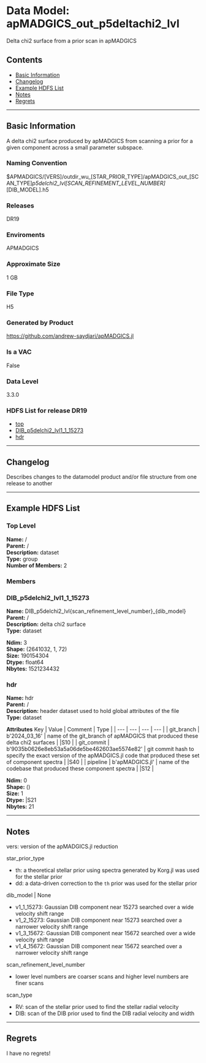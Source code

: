 # Data Model: apMADGICS_out_p5deltachi2_lvl


Delta chi2 surface from a prior scan in apMADGICS


## Contents
- [Basic Information](#basic-information)
- [Changelog](#changelog)
- [Example HDFS List](#example-hdfs-list)
- [Notes](#notes)
- [Regrets](#regrets)
---

## Basic Information
A delta chi2 surface produced by apMADGICS from scanning a prior for a given component across a small parameter subspace.

### Naming Convention
$APMADGICS/[VERS]/outdir_wu_[STAR_PRIOR_TYPE]/apMADGICS_out_[SCAN_TYPE]_p5delchi2_lvl[SCAN_REFINEMENT_LEVEL_NUMBER]_[DIB_MODEL].h5

### Releases
DR19

### Enviroments
APMADGICS

### Approximate Size
1 GB

### File Type
H5

### Generated by Product
https://github.com/andrew-saydjari/apMADGICS.jl

### Is a VAC
False

### Data Level
3.3.0

### HDFS List for release DR19
  - [top](#top-level)
  - [DIB_p5delchi2_lvl1_1_15273](#DIB_p5delchi2_lvl1_1_15273)
  - [hdr](#hdr)

---

## Changelog
Describes changes to the datamodel product and/or file structure from one release to another

---
## Example HDFS List

### Top Level

**Name:** /\
**Parent:**  /\
**Description:** dataset\
**Type:** group\
**Number of Members:**  2



### Members


### DIB_p5delchi2_lvl1_1_15273

**Name:** DIB_p5delchi2_lvl{scan_refinement_level_number}_{dib_model}\
**Parent:**  /\
**Description:** delta chi2 surface\
**Type:** dataset



**Ndim:** 3\
**Shape:** (2641032, 1, 72)\
**Size:** 190154304\
**Dtype:** float64\
**Nbytes:** 1521234432


### hdr

**Name:** hdr\
**Parent:**  /\
**Description:** header dataset used to hold global attributes of the file\
**Type:** dataset

**Attributes**
Key | Value | Comment | Type |
| --- | --- | --- | --- |
| git_branch | b'2024_03_16' | name of the git_branch of apMADGICS that produced these delta chi2 surfaces | \|S10 |
| git_commit | b'9035b0626e8eb53a5a06de5be462603ae5574e82' | git commit hash to specify the exact version of the apMADGICS.jl code that produced these set of component spectra | \|S40 |
| pipeline | b'apMADGICS.jl' | name of the codebase that produced these component spectra | \|S12 |


**Ndim:** 0\
**Shape:** ()\
**Size:** 1\
**Dtype:** |S21\
**Nbytes:** 21



---
## Notes
vers: version of the apMADGICS.jl reduction

star_prior_type
- th: a theoretical stellar prior using spectra generated by Korg.jl was used for the stellar prior
- dd: a data-driven correction to the `th` prior was used for the stellar prior
  
dib_model | None
- v1_1_15273: Gaussian DIB component near 15273 searched over a wide velocity shift range
- v1_2_15273: Gaussian DIB component near 15273 searched over a narrower velocity shift range
- v1_3_15672: Gaussian DIB component near 15672 searched over a wide velocity shift range
- v1_4_15672: Gaussian DIB component near 15672 searched over a narrower velocity shift range
  
scan_refinement_level_number
- lower level numbers are coarser scans and higher level numbers are finer scans

scan_type
- RV: scan of the stellar prior used to find the stellar radial velocity
- DIB: scan of the DIB prior used to find the DIB radial velocity and width

---
## Regrets
I  have no regrets!